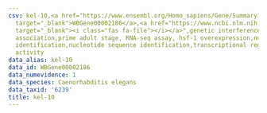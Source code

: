 ```yaml
---
csv: kel-10,<a href="https://www.ensembl.org/Homo_sapiens/Gene/Summary?db=core;g=WBGene00002186"
  target="_blank">WBGene00002186</a>,<a href="https://www.ncbi.nlm.nih.gov/pubmed/30894454"
  target="_blank"><i class="fas fa-file"></i></a>",genetic interference,functional
  association,prime adult stage, RNA-seq assay, hsf-1 overexpression,nucleotide sequence
  identification,nucleotide sequence identification,transcriptional regulation,up-regulates
  activity
data_alias: kel-10
data_id: WBGene00002186
data_numevidence: 1
data_species: Caenorhabditis elegans
data_taxid: '6239'
title: kel-10
---
```


